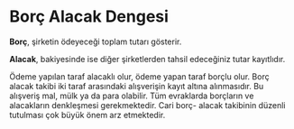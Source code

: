 
# Borç Alacak Dengesi

**Borç**, şirketin ödeyeceği toplam tutarı gösterir.

**Alacak**, bakiyesinde ise diğer şirketlerden tahsil edeceğiniz tutar kayıtlıdır.

Ödeme yapılan taraf alacaklı olur, ödeme yapan taraf borçlu olur. 
Borç alacak takibi iki taraf arasındaki alışverişin kayıt altına alınmasıdır. 
Bu alışveriş mal, mülk ya da para olabilir.
Tüm evraklarda borçların ve alacakların denkleşmesi gerekmektedir. 
Cari borç- alacak takibinin düzenli tutulması çok büyük önem arz etmektedir.